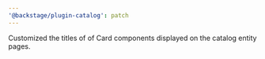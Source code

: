 ```yaml
---
'@backstage/plugin-catalog': patch
---
```


Customized the titles of of Card components displayed on the catalog entity pages.
